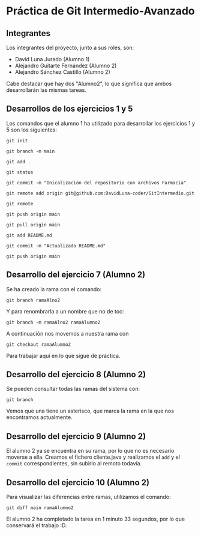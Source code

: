 # Práctica de Git Intermedio-Avanzado
## Integrantes
Los integrantes del proyecto, junto a sus roles, son:
* David Luna Jurado (Alumno 1)
* Alejandro Guitarte Fernández (Alumno 2)
* Alejandro Sánchez Castillo (Alumno 2)

Cabe destacar que hay dos "Alumno2", lo que significa que ambos desarrollarán las mismas tareas.

## Desarrollos de los ejercicios 1 y 5
Los comandos que el alumno 1 ha utilizado para desarrollar los ejercicios 1 y 5 son los siguientes:

`git init`

`git branch -m main`

`git add .`

`git status`

`git commit -m "Inicalización del repositorio con archivos Farmacia"`

`git remote add origin git@github.com:DavidLuna-coder/GitIntermedio.git`

`git remote`

`git push origin main`

`git pull origin main`

`git add README.md`

`git commit -m "Actualizado README.md"`

`git push origin main`

## Desarrollo del ejercicio 7 (Alumno 2)
Se ha creado la rama con el comando:

`git branch ramaAlno2`

Y para renombrarla a un nombre que no de toc:

`git branch -m ramaAlno2 ramaAlumno2`

A continuación nos movemos a nuestra rama con

`git checkout ramaAlumno2`

Para trabajar aquí en lo que sigue de práctica.

## Desarrollo del ejercicio 8 (Alumno 2)
Se pueden consultar todas las ramas del sistema con:

`git branch`

Vemos que una tiene un asterisco, que marca la rama en la que nos encontramos actualmente.

## Desarrollo del ejercicio 9 (Alumno 2)
El alumno 2 ya se encuentra en su rama, por lo que no es necesario moverse a ella. Creamos el fichero cliente.java y realizamos el `add` y el `commit` correspondientes, sin subirlo al remoto todavía.

## Desarrollo del ejercicio 10 (Alumno 2)
Para visualizar las diferencias entre ramas, utilizamos el comando:

`git diff main ramaAlumno2`

El alumno 2 ha completado la tarea en 1 minuto 33 segundos, por lo que conservará el trabajo :D.
